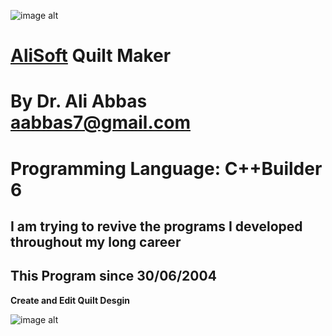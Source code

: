 ![image alt](https://github.com/aabbas77-web/AliSoft/blob/main/AliSoft128Transparent.png)
# [AliSoft](https://hodhods.com) Quilt Maker
# By Dr. Ali Abbas aabbas7@gmail.com
# Programming Language: C++Builder 6
## I am trying to revive the programs I developed throughout my long career
## This Program since 30/06/2004

**Create and Edit Quilt Desgin**


![image alt](https://github.com/aabbas77-web/QuiltMaker/releases/download/FirstRelease/QuiltMaker.png)<br/>
